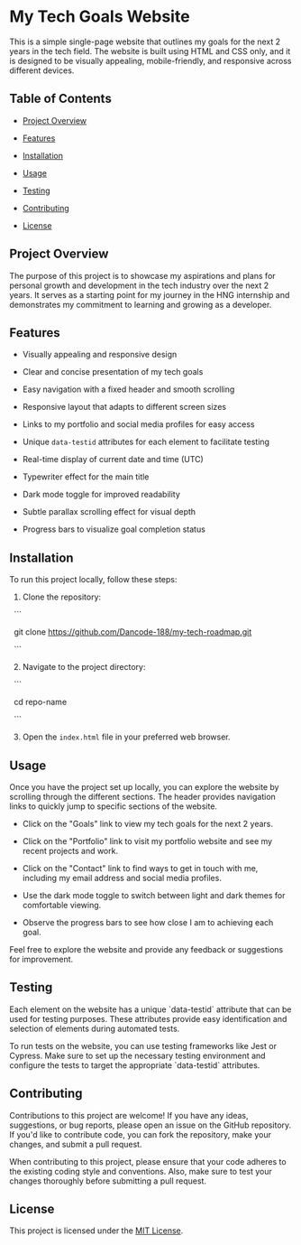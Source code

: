 # My Tech Goals Website


This is a simple single-page website that outlines my goals for the next 2 years in the tech field. The website is built using HTML and CSS only, and it is designed to be visually appealing, mobile-friendly, and responsive across different devices.


## Table of Contents

- [Project Overview](#project-overview)

- [Features](#features)

- [Installation](#installation)

- [Usage](#usage)

- [Testing](#testing)

- [Contributing](#contributing)

- [License](#license)



## Project Overview

The purpose of this project is to showcase my aspirations and plans for personal growth and development in the tech industry over the next 2 years. It serves as a starting point for my journey in the HNG internship and demonstrates my commitment to learning and growing as a developer.


## Features
- Visually appealing and responsive design

- Clear and concise presentation of my tech goals

- Easy navigation with a fixed header and smooth scrolling

- Responsive layout that adapts to different screen sizes

- Links to my portfolio and social media profiles for easy access

- Unique `data-testid` attributes for each element to facilitate testing

- Real-time display of current date and time (UTC)

- Typewriter effect for the main title

- Dark mode toggle for improved readability

- Subtle parallax scrolling effect for visual depth

- Progress bars to visualize goal completion status



## Installation

To run this project locally, follow these steps:


1. Clone the repository:

  ```

  git clone https://github.com/Dancode-188/my-tech-roadmap.git

  ```


2. Navigate to the project directory:

  ```

  cd repo-name

  ```

3. Open the `index.html` file in your preferred web browser.



## Usage

Once you have the project set up locally, you can explore the website by scrolling through the different sections. The header provides navigation links to quickly jump to specific sections of the website.


- Click on the "Goals" link to view my tech goals for the next 2 years.

- Click on the "Portfolio" link to visit my portfolio website and see my recent projects and work.

- Click on the "Contact" link to find ways to get in touch with me, including my email address and social media profiles.

- Use the dark mode toggle to switch between light and dark themes for comfortable viewing.

- Observe the progress bars to see how close I am to achieving each goal.


Feel free to explore the website and provide any feedback or suggestions for improvement.



## Testing

Each element on the website has a unique \`data-testid\` attribute that can be used for testing purposes. These attributes provide easy identification and selection of elements during automated tests.


To run tests on the website, you can use testing frameworks like Jest or Cypress. Make sure to set up the necessary testing environment and configure the tests to target the appropriate \`data-testid\` attributes.



## Contributing

Contributions to this project are welcome! If you have any ideas, suggestions, or bug reports, please open an issue on the GitHub repository. If you'd like to contribute code, you can fork the repository, make your changes, and submit a pull request.


When contributing to this project, please ensure that your code adheres to the existing coding style and conventions. Also, make sure to test your changes thoroughly before submitting a pull request.



## License

This project is licensed under the [MIT License](LICENSE).
